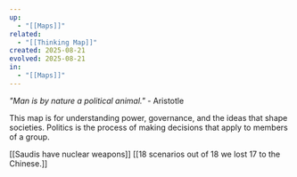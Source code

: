 ```yaml
---
up:
  - "[[Maps]]"
related:
  - "[[Thinking Map]]"
created: 2025-08-21
evolved: 2025-08-21
in:
  - "[[Maps]]"
---
```

*"Man is by nature a political animal."* - Aristotle

This map is for understanding power, governance, and the ideas that shape societies. Politics is the process of making decisions that apply to members of a group.


[[Saudis have nuclear weapons]]
[[18 scenarios out of 18 we lost 17 to the Chinese.]]
